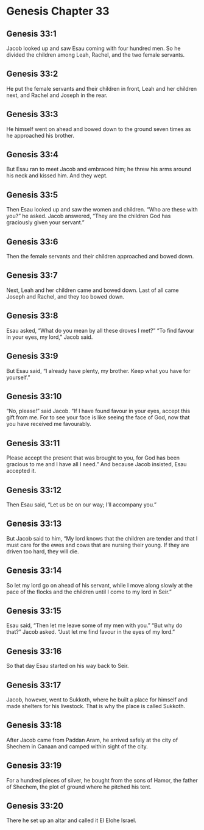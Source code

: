 # Genesis Chapter 33

## Genesis 33:1
Jacob looked up and saw Esau coming with four hundred men. So he divided the children among Leah, Rachel, and the two female servants.

## Genesis 33:2
He put the female servants and their children in front, Leah and her children next, and Rachel and Joseph in the rear.

## Genesis 33:3
He himself went on ahead and bowed down to the ground seven times as he approached his brother.

## Genesis 33:4
But Esau ran to meet Jacob and embraced him; he threw his arms around his neck and kissed him. And they wept.

## Genesis 33:5
Then Esau looked up and saw the women and children. “Who are these with you?” he asked. Jacob answered, “They are the children God has graciously given your servant.”

## Genesis 33:6
Then the female servants and their children approached and bowed down.

## Genesis 33:7
Next, Leah and her children came and bowed down. Last of all came Joseph and Rachel, and they too bowed down.

## Genesis 33:8
Esau asked, “What do you mean by all these droves I met?” “To find favour in your eyes, my lord,” Jacob said.

## Genesis 33:9
But Esau said, “I already have plenty, my brother. Keep what you have for yourself.”

## Genesis 33:10
“No, please!” said Jacob. “If I have found favour in your eyes, accept this gift from me. For to see your face is like seeing the face of God, now that you have received me favourably.

## Genesis 33:11
Please accept the present that was brought to you, for God has been gracious to me and I have all I need.” And because Jacob insisted, Esau accepted it.

## Genesis 33:12
Then Esau said, “Let us be on our way; I’ll accompany you.”

## Genesis 33:13
But Jacob said to him, “My lord knows that the children are tender and that I must care for the ewes and cows that are nursing their young. If they are driven too hard, they will die.

## Genesis 33:14
So let my lord go on ahead of his servant, while I move along slowly at the pace of the flocks and the children until I come to my lord in Seir.”

## Genesis 33:15
Esau said, “Then let me leave some of my men with you.” “But why do that?” Jacob asked. “Just let me find favour in the eyes of my lord.”

## Genesis 33:16
So that day Esau started on his way back to Seir.

## Genesis 33:17
Jacob, however, went to Sukkoth, where he built a place for himself and made shelters for his livestock. That is why the place is called Sukkoth.

## Genesis 33:18
After Jacob came from Paddan Aram, he arrived safely at the city of Shechem in Canaan and camped within sight of the city.

## Genesis 33:19
For a hundred pieces of silver, he bought from the sons of Hamor, the father of Shechem, the plot of ground where he pitched his tent.

## Genesis 33:20
There he set up an altar and called it El Elohe Israel.

